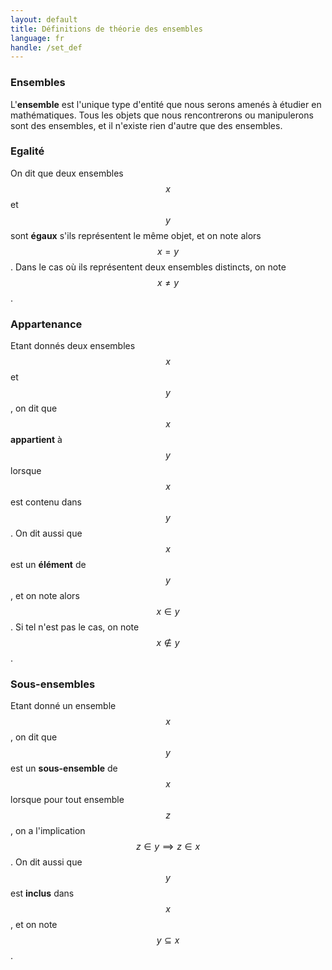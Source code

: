 ```yaml
---
layout: default
title: Définitions de théorie des ensembles
language: fr
handle: /set_def
---
```


<script src="https://cdn.mathjax.org/mathjax/latest/MathJax.js?config=TeX-AMS-MML_HTMLorMML" type="text/javascript"></script>

### Ensembles
L'**ensemble** est l'unique type d'entité que nous serons amenés à étudier en mathématiques. Tous les objets que nous rencontrerons ou manipulerons sont des ensembles, et il n'existe rien d'autre que des ensembles.

### Egalité
On dit que deux ensembles $$x$$ et $$y$$ sont **égaux** s'ils représentent le même objet, et on note alors $$x = y$$. Dans le cas où ils représentent deux ensembles distincts, on note $$x \neq y$$.

### Appartenance
Etant donnés deux ensembles $$x$$ et $$y$$, on dit que $$x$$ **appartient** à $$y$$ lorsque $$x$$ est contenu dans $$y$$. On dit aussi que $$x$$ est un **élément** de $$y$$, et on note alors $$x \in y$$. Si tel n'est pas le cas, on note $$x \notin y$$.

### Sous-ensembles
Etant donné un ensemble $$x$$, on dit que $$y$$ est un **sous-ensemble** de $$x$$ lorsque pour tout ensemble $$z$$, on a l'implication $$z \in y \implies z \in x$$. On dit aussi que $$y$$ est **inclus** dans $$x$$, et on note $$y \subseteq x$$.
